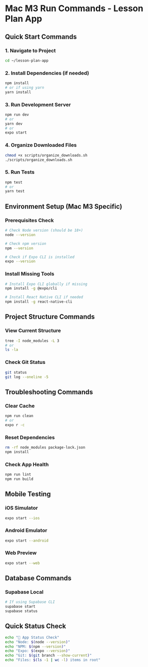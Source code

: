 # Mac M3 Run Commands - Lesson Plan App

## Quick Start Commands

### 1. Navigate to Project
```bash
cd ~/lesson-plan-app
```

### 2. Install Dependencies (if needed)
```bash
npm install
# or if using yarn
yarn install
```

### 3. Run Development Server
```bash
npm run dev
# or
yarn dev
# or
expo start
```

### 4. Organize Downloaded Files
```bash
chmod +x scripts/organize_downloads.sh
./scripts/organize_downloads.sh
```

### 5. Run Tests
```bash
npm test
# or
yarn test
```

## Environment Setup (Mac M3 Specific)

### Prerequisites Check
```bash
# Check Node version (should be 18+)
node --version

# Check npm version
npm --version

# Check if Expo CLI is installed
expo --version
```

### Install Missing Tools
```bash
# Install Expo CLI globally if missing
npm install -g @expo/cli

# Install React Native CLI if needed
npm install -g react-native-cli
```

## Project Structure Commands

### View Current Structure
```bash
tree -I node_modules -L 3
# or
ls -la
```

### Check Git Status
```bash
git status
git log --oneline -5
```

## Troubleshooting Commands

### Clear Cache
```bash
npm run clean
# or
expo r -c
```

### Reset Dependencies
```bash
rm -rf node_modules package-lock.json
npm install
```

### Check App Health
```bash
npm run lint
npm run build
```

## Mobile Testing

### iOS Simulator
```bash
expo start --ios
```

### Android Emulator
```bash
expo start --android
```

### Web Preview
```bash
expo start --web
```

## Database Commands

### Supabase Local
```bash
# If using Supabase CLI
supabase start
supabase status
```

## Quick Status Check
```bash
echo "📱 App Status Check"
echo "Node: $(node --version)"
echo "NPM: $(npm --version)"
echo "Expo: $(expo --version)"
echo "Git: $(git branch --show-current)"
echo "Files: $(ls -1 | wc -l) items in root"
```
